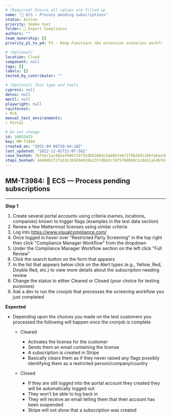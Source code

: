 ```yaml
---
# (Required) Ensure all values are filled up
name: "🚫 ECS — Process pending subscriptions"
status: Active
priority: Smoke test
folder: 🚫 Export Compliance
authors: ""
team_ownership: []
priority_p1_to_p4: P3 - Deep Functions (Do extensive scenarios work?)

# (Optional)
location: Cloud
component: null
tags: []
labels: []
tested_by_contributor: ""

# (Optional) Test type and tools
cypress: null
detox: null
mmctl: null
playwright: null
rainforest:
- N/A
manual_test_environments:
- Portal

# Do not change
id: 10053433
key: MM-T3984
created_on: "2021-04-08T20:44:18Z"
last_updated: "2022-12-01T21:07:56Z"
case_hashed: 7bf3ec1ac9b5af686724f31db52d6dc5a68bfa671f9b2b01246fa6aa363b06e3ec6d0fcecca4143915d21519f33d6d56
steps_hashed: 444ddb1f2fa1dc26929e63de1357db63c7d75788010c1c8e51a14bfdab4b5238e4144f6306a4b8672603a31aef8f7641
---
```


<!-- (Auto-generated) Based on frontmatter's "key" and "name" -->

## MM-T3984: 🚫 ECS — Process pending subscriptions

---

**Step 1**

1. Create several portal accounts using criteria (names, locations, companies) known to trigger flags (examples in the test data section)
2. Renew a few Mattermost licenses using similar criteria
3. Log into <https://www.visualcompliance.com/>
4. Once logged in hover over "Restricted Party Screening" in the top right then click "Compliance Manager Workflow" from the dropdown
5. Under the Compliance Manager Workflow section on the left click "Full Review"
6. Click the search button on the form that appears
7. In the list that appears below click on the Alert types (e.g., Yellow, Red, Double Red, etc.) to view more details about the subscription needing review
8. Change the status to either Cleared or Closed (your choice for testing purposes)
9. Ask a dev to run the cronjob that processes the screening workflow you just completed

**Expected**

- Depending upon the choices you made on the test customers you processed the following will happen once the cronjob is complete

  - Cleared

    - Activates the license for the customer
    - Sends them an email containing the license
    - A subscription is created in Stripe
    - Basically clears them as if they never raised any flags possibly identifying them as a restricted person/company/country

  - Closed

    - If they are still logged into the portal account they created they will be automatically logged out
    - They won't be able to log back in
    - They will receive an email telling them that their account has been suspended
    - Stripe will not show that a subscription was created
